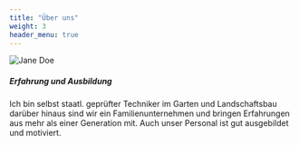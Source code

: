 ```yaml
---
title: "Über uns"
weight: 3
header_menu: true
---
```


![Jane Doe](images/happy-ethnic-woman-sitting-at-table-with-laptop-3769021.jpg)

##### Erfahrung und Ausbildung

Ich bin selbst staatl. geprüfter Techniker im Garten und Landschaftsbau darüber hinaus sind wir ein Familienunternehmen und bringen Erfahrungen aus mehr als einer Generation mit. Auch unser Personal ist gut ausgebildet und motiviert.
